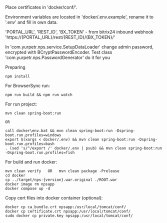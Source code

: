 
Place certificates in 'docker/conf/'.

Environment variables are located in 'docker/.env.example', rename it to '.env' and fill in own data.

'PORTAL_URL', 'REST_ID', 'BX_TOKEN' - from bitrix24 inbound webhook 'https://{PORTAL_URL}/rest/{REST_ID}/{BX_TOKEN}/'

In 'com.yurpetr.nps.service.SetupDataLoader' change admin password, encrypted with BCryptPasswordEncoder.
Test class 'com.yurpetr.nps.PasswordGenerator' do it for you

Preparing

```
npm install
```

For BrowserSync run:

```
npm run build && npm run watch
```

For run project:

```
mvn clean spring-boot:run

OR

call docker\env.bat && mvn clean spring-boot:run -Dspring-boot.run.profiles=windows
export $(xargs < docker/.env) && mvn clean spring-boot:run -Dspring-boot.run.profiles=bash
. (sed 's/^/export /' docker/.env | psub) && mvn clean spring-boot:run -Dspring-boot.run.profiles=fish
```

For build and run docker:

```
mvn clean verify   OR   mvn clean package -Prelease
cd docker
cp ../target/nps-{version}.war.original ./ROOT.war
docker image rm npsapp
docker compose up -d
```

Copy cert files into docker container (optional):

```
docker cp ca_bundle.crt npsapp:/usr/local/tomcat/conf/
docker cp certificate.crt npsapp:/usr/local/tomcat/conf/
sudo docker cp private.key npsapp:/usr/local/tomcat/conf/
```
